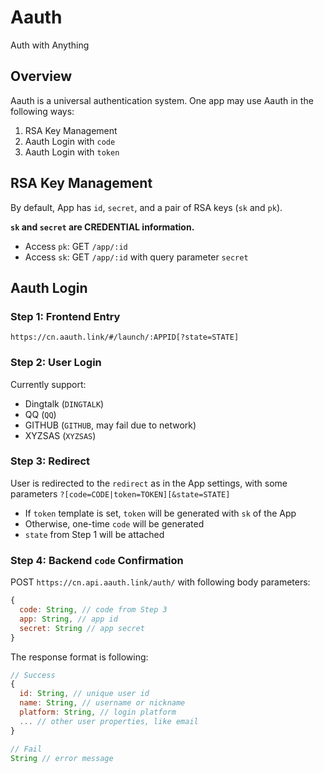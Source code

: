 # Aauth

Auth with Anything

## Overview

Aauth is a universal authentication system. One app may use Aauth in the following ways:

1. RSA Key Management
2. Aauth Login with `code`
3. Aauth Login with `token`

## RSA Key Management

By default, App has `id`, `secret`, and a pair of RSA keys (`sk` and `pk`).

**`sk` and `secret` are CREDENTIAL information.**

- Access `pk`: GET `/app/:id`
- Access `sk`: GET `/app/:id` with query parameter `secret`

## Aauth Login

### Step 1: Frontend Entry

```
https://cn.aauth.link/#/launch/:APPID[?state=STATE]
```

### Step 2: User Login

Currently support:
- Dingtalk (`DINGTALK`)
- QQ (`QQ`)
- GITHUB (`GITHUB`, may fail due to network)
- XYZSAS (`XYZSAS`)

### Step 3: Redirect

User is redirected to the `redirect` as in the App settings, with some parameters `?[code=CODE|token=TOKEN][&state=STATE]`

- If `token` template is set, `token` will be generated with `sk` of the App
- Otherwise, one-time `code` will be generated
- `state` from Step 1 will be attached

### Step 4: Backend `code` Confirmation

POST `https://cn.api.aauth.link/auth/` with following body parameters:
```js
{
  code: String, // code from Step 3
  app: String, // app id
  secret: String // app secret
}
```

The response format is following:
```js
// Success
{
  id: String, // unique user id
  name: String, // username or nickname
  platform: String, // login platform
  ... // other user properties, like email
}

// Fail
String // error message
```
